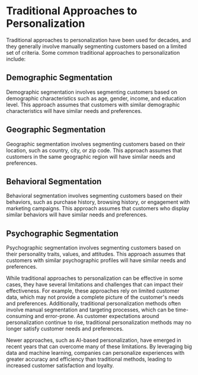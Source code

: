 Traditional Approaches to Personalization
========================================================================

Traditional approaches to personalization have been used for decades, and they generally involve manually segmenting customers based on a limited set of criteria. Some common traditional approaches to personalization include:

Demographic Segmentation
------------------------

Demographic segmentation involves segmenting customers based on demographic characteristics such as age, gender, income, and education level. This approach assumes that customers with similar demographic characteristics will have similar needs and preferences.

Geographic Segmentation
-----------------------

Geographic segmentation involves segmenting customers based on their location, such as country, city, or zip code. This approach assumes that customers in the same geographic region will have similar needs and preferences.

Behavioral Segmentation
-----------------------

Behavioral segmentation involves segmenting customers based on their behaviors, such as purchase history, browsing history, or engagement with marketing campaigns. This approach assumes that customers who display similar behaviors will have similar needs and preferences.

Psychographic Segmentation
--------------------------

Psychographic segmentation involves segmenting customers based on their personality traits, values, and attitudes. This approach assumes that customers with similar psychographic profiles will have similar needs and preferences.

While traditional approaches to personalization can be effective in some cases, they have several limitations and challenges that can impact their effectiveness. For example, these approaches rely on limited customer data, which may not provide a complete picture of the customer's needs and preferences. Additionally, traditional personalization methods often involve manual segmentation and targeting processes, which can be time-consuming and error-prone. As customer expectations around personalization continue to rise, traditional personalization methods may no longer satisfy customer needs and preferences.

Newer approaches, such as AI-based personalization, have emerged in recent years that can overcome many of these limitations. By leveraging big data and machine learning, companies can personalize experiences with greater accuracy and efficiency than traditional methods, leading to increased customer satisfaction and loyalty.
